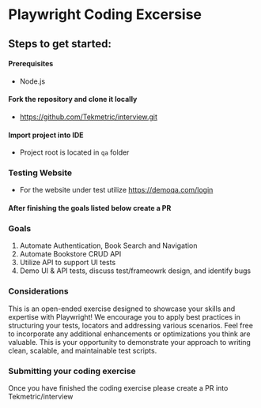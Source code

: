 # Playwright Coding Excersise

## Steps to get started:

#### Prerequisites
- Node.js

#### Fork the repository and clone it locally
- https://github.com/Tekmetric/interview.git

#### Import project into IDE
- Project root is located in `qa` folder

### Testing Website
- For the website under test utilize https://demoqa.com/login

#### After finishing the goals listed below create a PR

### Goals
1. Automate Authentication, Book Search and Navigation
2. Automate Bookstore CRUD API
3. Utilize API to support UI tests
4. Demo UI & API tests, discuss test/frameowrk design, and identify bugs

### Considerations
This is an open-ended exercise designed to showcase your skills and expertise with Playwright! We encourage you to apply best practices in structuring your tests, locators and addressing various scenarios. Feel free to incorporate any additional enhancements or optimizations you think are valuable. This is your opportunity to demonstrate your approach to writing clean, scalable, and maintainable test scripts.


### Submitting your coding exercise
Once you have finished the coding exercise please create a PR into Tekmetric/interview
